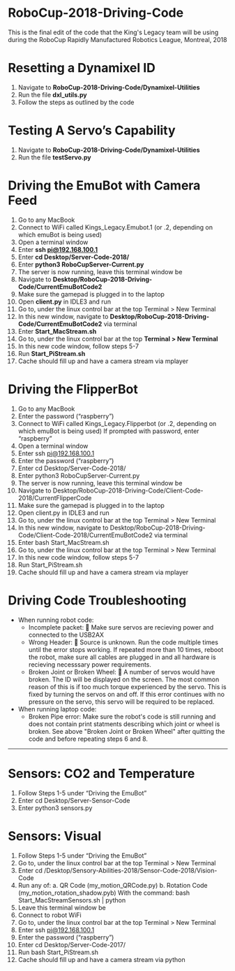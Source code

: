 # RoboCup-2018-Driving-Code
This is the final edit of the code that the King's Legacy team will be using during the RoboCup Rapidly Manufactured Robotics League, Montreal, 2018 

# Resetting a Dynamixel ID

1.	Navigate to **RoboCup-2018-Driving-Code/Dynamixel-Utilities**
2.	Run the file **dxl_utils.py**
3.	Follow the steps as outlined by the code

# Testing A Servo’s Capability

1.	Navigate to **RoboCup-2018-Driving-Code/Dynamixel-Utilities**
2.	Run the file **testServo.py**

# Driving the EmuBot with Camera Feed

1.	Go to any MacBook
2.	Connect to WiFi called Kings_Legacy.Emubot.1 (or .2, depending on which emuBot is being used)
3.	Open a terminal window
4.	Enter **ssh pi@192.168.100.1**
5.	Enter **cd Desktop/Server-Code-2018/**
6.	Enter **python3 RoboCupServer-Current.py**
7.	The server is now running, leave this terminal window be
8.	Navigate to **Desktop/RoboCup-2018-Driving-Code/CurrentEmuBotCode2**
9.	Make sure the gamepad is plugged in to the laptop
10.	Open **client.py** in IDLE3 and run
11.	Go to, under the linux control bar at the top Terminal > New Terminal
12.	In this new window, navigate to **Desktop/RoboCup-2018-Driving-Code/CurrentEmuBotCode2** via terminal
13.	Enter **Start_MacStream.sh**
14.	Go to, under the linux control bar at the top **Terminal > New Terminal**
15.	In this new code window, follow steps 5-7
16.	Run **Start_PiStream.sh**
17.	Cache should fill up and have a camera stream via mplayer

# Driving the FlipperBot

1.	Go to any MacBook
2.	Enter the password (“raspberry”)
3.	Connect to WiFi called Kings_Legacy.Flipperbot (or .2, depending on which emuBot is being used) If prompted with password, enter “raspberry”
4.	Open a terminal window
5.	Enter ssh pi@192.168.100.1
6.	Enter the password (“raspberry”)
7.	Enter cd Desktop/Server-Code-2018/
8.	Enter python3 RoboCupServer-Current.py
9.	The server is now running, leave this terminal window be
10.	Navigate to Desktop/RoboCup-2018-Driving-Code/Client-Code-2018/CurrentFlipperCode
11.	Make sure the gamepad is plugged in to the laptop
12.	Open client.py in IDLE3 and run
13.	Go to, under the linux control bar at the top Terminal > New Terminal
14.	In this new window, navigate to Desktop/RoboCup-2018-Driving-Code/Client-Code-2018/CurrentEmuBotCode2 via terminal
15.	Enter bash Start_MacStream.sh
16.	Go to, under the linux control bar at the top Terminal > New Terminal
17.	In this new code window, follow steps 5-7
18.	Run Start_PiStream.sh
19.	Cache should fill up and have a camera stream via mplayer

# Driving Code Troubleshooting

- When running robot code: 
   - Incomplete packet:
  	Make sure servos are recieving power and connected to the USB2AX 
   - Wrong Header: 
	   Source is unknown. Run the code multiple times until the error stops working. If repeated more than 10 times, reboot the robot, make sure all cables are plugged in and all hardware is recieving necesssary power requirements. 
   - Broken Joint or Broken Wheel: 
	   A number of servos would have broken. The ID will be displayed on the screen. The most common reason of this is if too much torque experienced by the servo. This is fixed by turning the servos on and off. If this error continues with no pressure on the servo, this servo will be required to be replaced. 
- When running laptop code: 
   - Broken Pipe error: 
     Make sure the robot's code is still running and does not contain print statments describing which joint or wheel is broken. See above "Broken Joint or Broken Wheel" after quitting the code and before repeating steps 6 and 8. 

----------------------------------------------------------------------------------------------------------------------------

# Sensors: CO2 and Temperature

1.	Follow Steps 1-5 under “Driving the EmuBot”
2.	Enter cd Desktop/Server-Sensor-Code
3.	Enter python3 sensors.py

# Sensors: Visual

1.	Follow Steps 1-5 under “Driving the EmuBot”
2.	Go to, under the linux control bar at the top Terminal > New Terminal
3.	Enter cd /Desktop/Sensory-Abilities-2018/Sensor-Code-2018/Vision-Code
4.	Run any of:
   a.	QR Code (my_motion_QRCode.py)
  b.	Rotation Code (my_motion_rotation_shadow.pyb)
With the command: bash Start_MacStreamSensors.sh | python <filename>
6.	Leave this terminal window be
7.	Connect to robot WiFi
8.	Go to, under the linux control bar at the top Terminal > New Terminal
9.	Enter ssh pi@192.168.100.1
10.	Enter the password (“raspberry”)
11.	Enter cd Desktop/Server-Code-2017/
12.	Run bash Start_PiStream.sh
13.	Cache should fill up and have a camera stream via python

